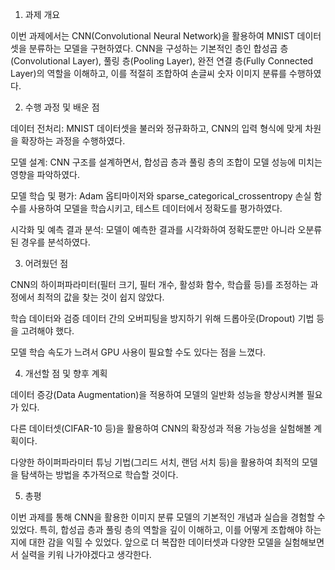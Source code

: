 1. 과제 개요

이번 과제에서는 CNN(Convolutional Neural Network)을 활용하여 MNIST 데이터셋을 분류하는 모델을 구현하였다. CNN을 구성하는 기본적인 층인 합성곱 층(Convolutional Layer), 풀링 층(Pooling Layer), 완전 연결 층(Fully Connected Layer)의 역할을 이해하고, 이를 적절히 조합하여 손글씨 숫자 이미지 분류를 수행하였다.

2. 수행 과정 및 배운 점

데이터 전처리: MNIST 데이터셋을 불러와 정규화하고, CNN의 입력 형식에 맞게 차원을 확장하는 과정을 수행하였다.

모델 설계: CNN 구조를 설계하면서, 합성곱 층과 풀링 층의 조합이 모델 성능에 미치는 영향을 파악하였다.

모델 학습 및 평가: Adam 옵티마이저와 sparse_categorical_crossentropy 손실 함수를 사용하여 모델을 학습시키고, 테스트 데이터에서 정확도를 평가하였다.

시각화 및 예측 결과 분석: 모델이 예측한 결과를 시각화하여 정확도뿐만 아니라 오분류된 경우를 분석하였다.

3. 어려웠던 점

CNN의 하이퍼파라미터(필터 크기, 필터 개수, 활성화 함수, 학습률 등)를 조정하는 과정에서 최적의 값을 찾는 것이 쉽지 않았다.

학습 데이터와 검증 데이터 간의 오버피팅을 방지하기 위해 드롭아웃(Dropout) 기법 등을 고려해야 했다.

모델 학습 속도가 느려서 GPU 사용이 필요할 수도 있다는 점을 느꼈다.

4. 개선할 점 및 향후 계획

데이터 증강(Data Augmentation)을 적용하여 모델의 일반화 성능을 향상시켜볼 필요가 있다.

다른 데이터셋(CIFAR-10 등)을 활용하여 CNN의 확장성과 적용 가능성을 실험해볼 계획이다.

다양한 하이퍼파라미터 튜닝 기법(그리드 서치, 랜덤 서치 등)을 활용하여 최적의 모델을 탐색하는 방법을 추가적으로 학습할 것이다.

5. 총평

이번 과제를 통해 CNN을 활용한 이미지 분류 모델의 기본적인 개념과 실습을 경험할 수 있었다. 특히, 합성곱 층과 풀링 층의 역할을 깊이 이해하고, 이를 어떻게 조합해야 하는지에 대한 감을 익힐 수 있었다. 앞으로 더 복잡한 데이터셋과 다양한 모델을 실험해보면서 실력을 키워 나가야겠다고 생각한다.

